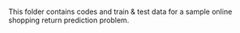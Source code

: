 This folder contains codes and train & test data for a sample online shopping return prediction problem.
